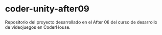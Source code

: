 # coder-unity-after09
Repositorio del proyecto desarrollado en el After 08 del curso de desarrollo de videojuegos en CoderHouse.
